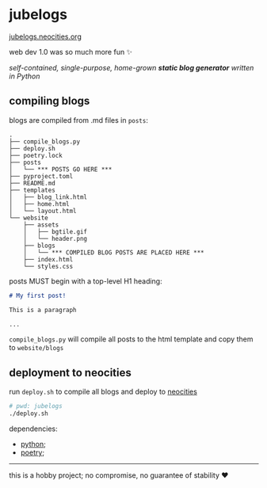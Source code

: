 # jubelogs

[jubelogs.neocities.org](https://jubelogs.neocities.org/)

web dev 1.0 was so much more fun :sparkles:

_self-contained, single-purpose, home-grown **static blog generator** written in Python_

## compiling blogs

blogs are compiled from .md files in `posts`:

```
.
├── compile_blogs.py
├── deploy.sh
├── poetry.lock
├── posts
│   └── *** POSTS GO HERE ***
├── pyproject.toml
├── README.md
├── templates
│   ├── blog_link.html
│   ├── home.html
│   └── layout.html
└── website
    ├── assets
    │   ├── bgtile.gif
    │   └── header.png
    ├── blogs
    │   └── *** COMPILED BLOG POSTS ARE PLACED HERE ***
    ├── index.html
    └── styles.css
```

posts MUST begin with a top-level H1 heading:

```markdown
# My first post!

This is a paragraph

...
```

`compile_blogs.py` will compile all posts to the html template and copy them to `website/blogs`

## deployment to neocities

run `deploy.sh` to compile all blogs and deploy to [neocities](neocities.org)

```bash
# pwd: jubelogs
./deploy.sh
```

dependencies:
- [python](https://www.python.org/);
- [poetry](https://python-poetry.org/);

---

this is a hobby project; no compromise, no guarantee of stability :heart:
